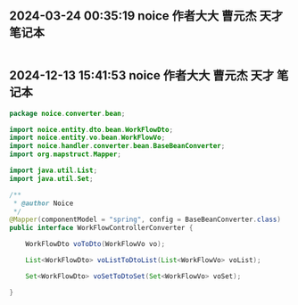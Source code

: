 ## 2024-03-24 00:35:19 noice 作者大大 曹元杰 天才 笔记本

```java
```
## 2024-12-13 15:41:53 noice 作者大大 曹元杰 天才 笔记本

```java
package noice.converter.bean;

import noice.entity.dto.bean.WorkFlowDto;
import noice.entity.vo.bean.WorkFlowVo;
import noice.handler.converter.bean.BaseBeanConverter;
import org.mapstruct.Mapper;

import java.util.List;
import java.util.Set;

/**
 * @author Noice
 */
@Mapper(componentModel = "spring", config = BaseBeanConverter.class)
public interface WorkFlowControllerConverter {

    WorkFlowDto voToDto(WorkFlowVo vo);

    List<WorkFlowDto> voListToDtoList(List<WorkFlowVo> voList);

    Set<WorkFlowDto> voSetToDtoSet(Set<WorkFlowVo> voSet);

}
```

